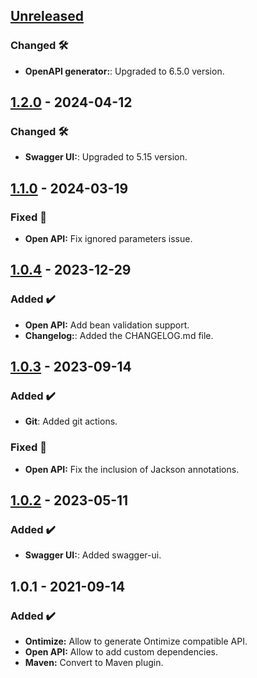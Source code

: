 <!-- ## [Unreleased] -->
<!-- ### Added ✔️-->
<!-- ### Changed 🛠️-->
<!-- ### Deprecated 🛑-->
<!-- ### Removed 🗑️-->
<!-- ### Fixed 🐛-->
<!-- ### Security 🛡️-->
<!-- Este fichero sigue el formato de https://keepachangelog.com -->


## [Unreleased]
### Changed 🛠️
* **OpenAPI generator:**: Upgraded to 6.5.0 version.
## [1.2.0] - 2024-04-12
### Changed 🛠️
* **Swagger UI:**: Upgraded to 5.15 version.
## [1.1.0] - 2024-03-19
### Fixed 🐛
* **Open API:** Fix ignored parameters issue.
## [1.0.4] - 2023-12-29
### Added ✔️
* **Open API:** Add bean validation support.
* **Changelog:**: Added the CHANGELOG.md file.
## [1.0.3] - 2023-09-14
### Added ✔️
* **Git**: Added git actions.
### Fixed 🐛
* **Open API:** Fix the inclusion of Jackson annotations.
## [1.0.2] - 2023-05-11
### Added ✔️
* **Swagger UI:**: Added swagger-ui.
## 1.0.1 - 2021-09-14
### Added ✔️
* **Ontimize:** Allow to generate Ontimize compatible API.
* **Open API:** Allow to add custom dependencies.
* **Maven:** Convert to Maven plugin.


[unreleased]: https://github.com/ontimize/ontimize-openapi-generator/compare/1.2.0...HEAD
[1.2.0]: https://github.com/ontimize/ontimize-openapi-generator/compare/1.1.0...1.2.0
[1.1.0]: https://github.com/ontimize/ontimize-openapi-generator/compare/1.0.4...1.1.0
[1.0.4]: https://github.com/ontimize/ontimize-openapi-generator/compare/1.0.3...1.0.4
[1.0.3]: https://github.com/ontimize/ontimize-openapi-generator/compare/1.0.2...1.0.3
[1.0.2]: https://github.com/ontimize/ontimize-openapi-generator/compare/1.0.1...1.0.2

